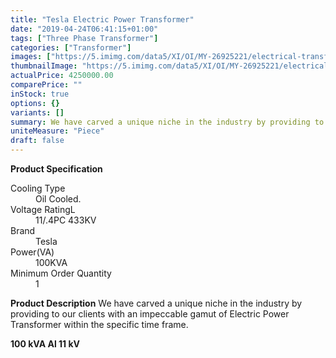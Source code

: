 ```yaml
---
title: "Tesla Electric Power Transformer"
date: "2019-04-24T06:41:15+01:00"
tags: ["Three Phase Transformer"]
categories: ["Transformer"]
images: ["https://5.imimg.com/data5/XI/OI/MY-26925221/electrical-transformer-500x500.jpg"]
thumbnailImage: "https://5.imimg.com/data5/XI/OI/MY-26925221/electrical-transformer-500x500.jpg"
actualPrice: 4250000.00
comparePrice: ""
inStock: true
options: {}
variants: []
summary: We have carved a unique niche in the industry by providing to our clients with an impeccable gamut of Electric Power Transformer within the specific time frame.
uniteMeasure: "Piece"
draft: false
---
```


**Product Specification**
<dl>
  <dt>Cooling Type</dt>
  <dd>Oil Cooled.</dd>

  <dt>Voltage RatingL</dt>
  <dd>11/.4PC 433KV</dd>

  <dt>Brand</dt>
  <dd>Tesla</dd>

  <dt>Power(VA)</dt>
  <dd>100KVA</dd>

  <dt>Minimum Order Quantity</dt>
  <dd>1</dd>
</dl>

**Product Description**
We have carved a unique niche in the industry by providing to our clients with an impeccable gamut of Electric Power Transformer within the specific time frame.

**100 kVA Al 11 kV**
